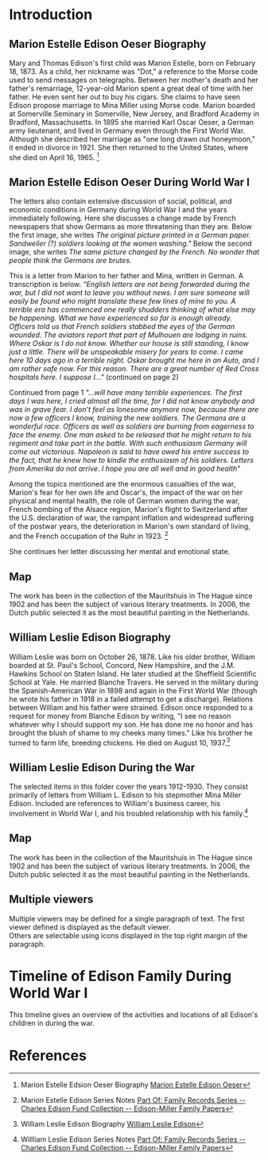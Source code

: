 <param ve-config 
       title="William & Marion: Reports from Europe"
       author="The Edison Papers"
       banner="https://upload.wikimedia.org/wikipedia/commons/thumb/8/89/Sargent%2C_John_Singer_%28RA%29_-_Gassed_-_Google_Art_Project.jpg/1024px-Sargent%2C_John_Singer_%28RA%29_-_Gassed_-_Google_Art_Project.jpg" 
       layout="vertical">

<param title="Thomas Alva Edison" eid="Q8743">
<param title="Marion Estelle Edison Oeser" eid="Q1782080">
<param title="William Leslie Edison" eid="Q63823815">
<param title="Mina Miller Edisom" eid="Q22087338">
<param title="First World War" eid="Q361">
<param title="Spanish American War" eid="Q12583">

<param title="Marion Estelle Edison Oeser" eid="Q1782080">
<param title="Marion Estelle Edison Oeser" eid="Q1782080">
<param title="Marion Estelle Edison Oeser" eid="Q1782080">

# Introduction

## Marion Estelle Edison Oeser Biography

Mary and Thomas Edison's first child was Marion Estelle, born on February 18, 1873. As a child, her nickname was "Dot," a reference to the Morse code used to send messages on telegraphs. Between her mother's death and her father's remarriage, 12-year-old Marion spent a great deal of time with her father. He even sent her out to buy his cigars. She claims to have seen Edison propose marriage to Mina Miller using Morse code. Marion boarded at Somerville Seminary in Somerville, New Jersey, and Bradford Academy in Bradford, Massachusetts. In 1895 she married Karl Oscar Oeser, a German army lieutenant, and lived in Germany even through the First World War. Although she described her marriage as "one long drawn out honeymoon," it ended in divorce in 1921. She then returned to the United States, where she died on April 16, 1965. [^2]

<param ve-graphic 
       fit="contain"
       label="Marion Estelle Edison" 
       description="photo of Marion Estelle Edison, age 8" 
       license="public domain" 
img="https://upload.wikimedia.org/wikipedia/commons/thumb/b/b9/Marion_Estelle_Edison_at_8_years_of_age._%280cfa201dca544246a59db78ad2cc618b%29.jpg/313px-Marion_Estelle_Edison_at_8_years_of_age._%280cfa201dca544246a59db78ad2cc618b%29.jpg"
       >

## Marion Estelle Edison Oeser During World War I

The letters also contain extensive discussion of social, political, and economic conditions in Germany during World War I and the years immediately following. Here she discusses a change made by French newspapers that show Germans as more threatening than they are. Below the first image, she writes *The original picture printed in a German paper. Sandweiler (?) soldiers looking at the women washing."* Below the second image, she writes *The same picture changed by the French. No wonder that people think the Germans are brutes.*
<param ve-compare curtain
       title="Edited photos from Marion Estelle Edison Oeser from 1914"
       manifest="https://edisondigital.rutgers.edu/iiif/X018A5AW1"
       seq="6"
       fit="contain"
       curtain="true"
       >

<param ve-compare
       title="Edited photos from Marion Estelle Edison Oeser from 1914"
       manifest="https://edisondigital.rutgers.edu/iiif/X018A5AW1"
       seq="5"
       fit="contain"
       curtain="true"
       >
       
This is a letter from Marion to her father and Mina, written in German. A transcription is below. 
*“English letters are not being forwarded during the war, but I did not want to leave you without news. I am sure someone will easily be found who might translate these few lines of mine to you. A terrible era has commenced one really shudders thinking of what else may be happening. What we have experienced so far is enough already. Officers told us that French soldiers stabbed the eyes of the German wounded. The aviators report that part of Mulhouen are lodging in ruins. Where Oskar is I do not know. Whether our house is still standing, I know just a little. There will be unspeakable misery for years to come. I came here 10 days ago in a terrible night. Oskar brought me here in an Auto, and I am rather safe now. For this reason. There are a great number of Red Cross hospitals here. I suppose I..."* (continued on page 2)

 <param ve-graphic
       fit="contain"
       label="Letter from Marion Estelle Edison Oeser to Mina Miller Edison and Thomas Alva Edison, in German, page 1"
       description="letter discussing social conditions"
       license="The Edison Papers, Rutgers University"
       img="http://em1043.rutgers-sci.domains/TAEP_PN_Project/MEEO-Letters/edisonmicrofilm285%2029.jpg"
       ref="1"
       >
       
Continued from page 1
*"...will have many terrible experiences. The first days I was here, I cried almost all the time, for I did not know anybody and was in grave fear. I don’t feel as lonesome anymore now, because there are now a few officers I know, training the new soldiers. The Germans are a wonderful race. Officers as well as soldiers are burning from eagerness to face the enemy. One man asked to be released that he might return to his regiment and take part in the battle. With such enthusiasm Germany will come out victorious. Napoleon is said to have owed his entire success to the fact, that he knew how to kindle the enthusiasm of his soldiers. Letters from Amerika do not arrive. I hope you are all well and in good health"*

 <param ve-graphic
       label="Letter from Marion Estelle Edison Oeser to Mina Miller Edison and Thomas Alva Edison, in German, page 2"
       description="letter discussing social conditions"
       license="The Edison Papers, Rutgers University"
       url="http://em1043.rutgers-sci.domains/TAEP_PN_Project/MEEO-Letters/edisonmicrofilm285%2030.jpg"
       ref="2"
       >

Among the topics mentioned are the enormous casualties of the war, Marion's fear for her own life and Oscar's, the impact of the war on her physical and mental health, the role of German women during the war, French bombing of the Alsace region, Marion's flight to Switzerland after the U.S. declaration of war, the rampant inflation and widespread suffering of the postwar years, the deterioration in Marion's own standard of living, and the French occupation of the Ruhr in 1923. [^3]

<param ve-image
       title="Letter from Marion Estelle Edison Oeser to Mina Miller Edison and Thomas Alva Edison, pages 1-4"
       manifest="https://edisondigital.rutgers.edu/iiif/X018A5AR"
       fit="contain"
       seq="0"
       >
She continues her letter discussing her mental and emotional state. 

<param ve-image
       title="Letter from Marion Estelle Edison Oeser to Mina Miller Edison and Thomas Alva Edison, page 2"
       manifest="https://edisondigital.rutgers.edu/iiif/X018A5AR"
       fit="contain"
       seq="1"
       >
       <param ve-image
       title="Letter from Marion Estelle Edison Oeser to Mina Miller Edison and Thomas Alva Edison, page 3"
       manifest="https://edisondigital.rutgers.edu/iiif/X018A5AR"
       fit="contain"
       seq="2"
       >
       <param ve-image
       title="Letter from Marion Estelle Edison Oeser to Mina Miller Edison and Thomas Alva Edison, page 4"
       manifest="https://edisondigital.rutgers.edu/iiif/X018A5AR"
       fit="contain"
       seq="3"
       >
       
 ## Map

The work has been in the collection of the Mauritshuis in The Hague since 1902 and has been the subject of various 
literary treatments. In 2006, the Dutch public selected it as the most beautiful painting in the Netherlands.
<param ve-map center="Q36600" zoom="11" prefer-geojson>
       
## William Leslie Edison Biography

William Leslie was born on October 26, 1878. Like his older brother, William boarded at St. Paul's School, Concord, New Hampshire, and the J.M. Hawkins School on Staten Island. He later studied at the Sheffield Scientific School at Yale. He married Blanche Travers. He served in the military during the Spanish-American War in 1898 and again in the First World War (though he wrote his father in 1918 in a failed attempt to get a discharge). Relations between William and his father were strained. Edison once responded to a request for money from Blanche Edison by writing, "I see no reason whatever why I should support my son. He has done me no honor and has brought the blush of shame to my cheeks many times." Like his brother he turned to farm life, breeding chickens. He died on August 10, 1937.[^4]

<param ve-graphic 
       fit="contain"
       label="William Leslie Edison" 
       description="photo of William Leslie Edison" 
       license="public domain" 
       url="http://em1043.rutgers-sci.domains/TAEP_PN_Project/William_Leslie_Edison._Inscribed-__With_love,_William_L._Edison_Aug._3rd_97__(3021f629527a414ca5200d686b2dd183)edited.jpg">

## William Leslie Edison During the War

The selected items in this folder cover the years 1912-1930. They consist primarily of letters from William L. Edison to his stepmother Mina Miller Edison. Included are references to William's business career, his involvement in World War I, and his troubled relationship with his family.[^5]

## Map

The work has been in the collection of the Mauritshuis in The Hague since 1902 and has been the subject of various 
literary treatments. In 2006, the Dutch public selected it as the most beautiful painting in the Netherlands.
<param ve-map center="Q36600" zoom="11" prefer-geojson>

## Multiple viewers

Multiple viewers may be defined for a single paragraph of text.  The first viewer defined is displayed as the default viewer.  
Others are selectable using icons displayed in the top right margin of the paragraph.
<param ve-image 
       manifest="https://iiif.juncture-digital.org/manifest/6dd738aed85597cac540ad31dd5818e86ef7f2918c7b43a9eb3123d5538e6e4c">
<param ve-map center="Q36600" zoom="11">

# Timeline of Edison Family During World War I

This timeline gives an overview of the activities and locations of all Edison's children in during the war. 

<param ve-knightlab-timeline source="1p7EGt1Kn139wrGo80x97DE3VkSLsCt6VQChHp9LUqeE" timenav-position="bottom" hash-bookmark="false" initial-zoom="1" height="640">

# References

[^1]: Banner image [World War I in Popular Culture, John Singer Sargent *Gassed*](https://en.wikipedia.org/wiki/World_War_I_in_popular_culture#cite_ref-19)
[^2]: Marion Estelle Edsion Oeser Biography [
Marion Estelle Edison Oeser](https://www.nps.gov/edis/learn/historyculture/marion-estelle-edison-oeser.htm)
[^3]: Marion Estelle Edison Series Notes [Part Of: Family Records Series -- Charles Edison Fund Collection -- Edison-Miller Family Papers](https://edisondigital.rutgers.edu/folder/F5D11-F#?cv=&c=&m=&s=)
[^4]: William Leslie Edison Biography [
William Leslie Edison](https://www.nps.gov/edis/learn/historyculture/william-leslie-edison.htm)
[^5]: Willliam Leslie Edison Series Notes [Part Of: Family Records Series -- Charles Edison Fund Collection -- Edison-Miller Family Papers](https://edisondigital.rutgers.edu/folder/F5D03-F#?cv=&c=&m=&s=)

